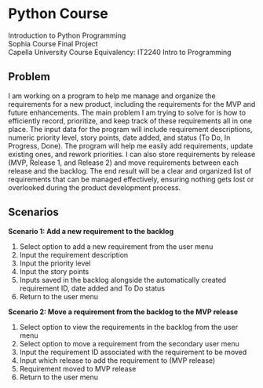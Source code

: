 # Python Course
Introduction to Python Programming\
Sophia Course Final Project\
Capella University Course Equivalency: IT2240 Intro to Programming

## Problem
I am working on a program to help me manage and organize the requirements for a new product, including the requirements for the MVP and future enhancements. The main problem I am trying to solve for is how to efficiently record, prioritize, and keep track of these requirements all in one place. The input data for the program will include requirement descriptions, numeric priority level, story points, date added, and status (To Do, In Progress, Done). The program will help me easily add requirements, update existing ones, and rework priorities. I can also store requirements by release (MVP, Release 1, and Release 2) and move requirements between each release and the backlog. The end result will be a clear and organized list of requirements that can be managed effectively, ensuring nothing gets lost or overlooked during the product development process.

## Scenarios

**Scenario 1: Add a new requirement to the backlog**
1.	Select option to add a new requirement from the user menu
2.	Input the requirement description
3.	Input the priority level
4.	Input the story points
5.	Inputs saved in the backlog alongside the automatically created requirement ID, date added and To Do status
6.	Return to the user menu

**Scenario 2: Move a requirement from the backlog to the MVP release**
1.	Select option to view the requirements in the backlog from the user menu
2.	Select option to move a requirement from the secondary user menu
3.	Input the requirement ID associated with the requirement to be moved
4.	Input which release to add the requirement to (MVP release)
5.	Requirement moved to MVP release
6.	Return to the user menu

